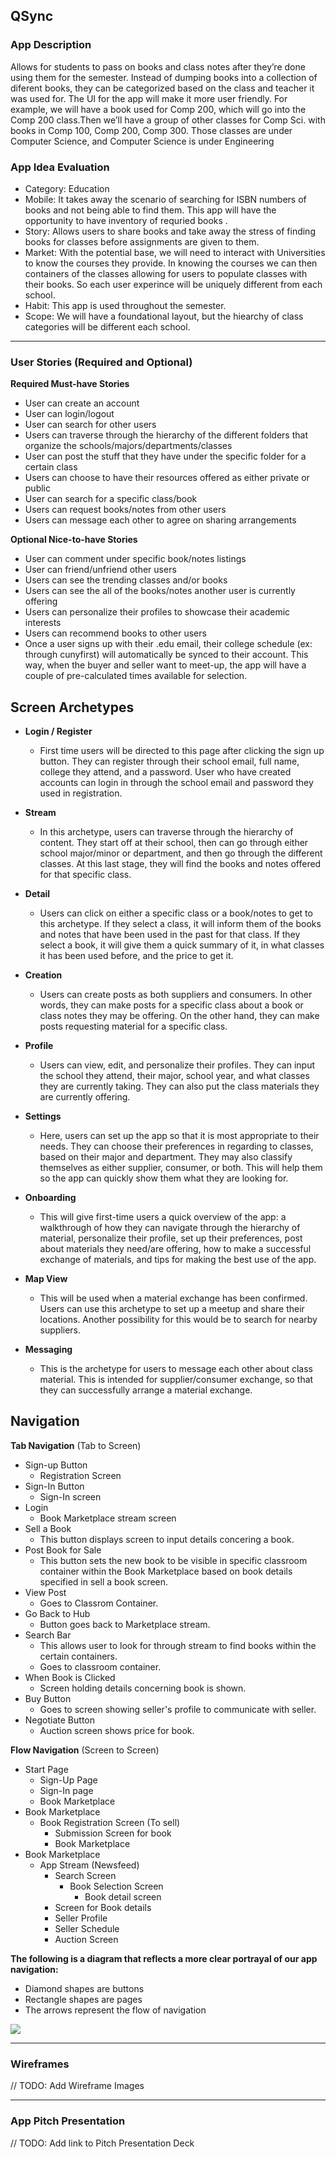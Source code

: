 ## QSync

### App Description
Allows for students to pass on books and class notes after they’re done using them for the semester. Instead of dumping books into a collection of diferent books, they can be categorized based on the class and teacher it was used for. The UI for the app will make it more user friendly. For example, we will have a book used for Comp 200, which will go into the Comp 200 class.Then we’ll have a group of other classes for Comp Sci. with books in Comp 100, Comp 200, Comp 300. Those classes are under Computer Science, and Computer Science is under Engineering

### App Idea Evaluation

- Category: Education
- Mobile: It takes away the scenario of searching for ISBN numbers of books and not being able to find them. This app will have the opportunity to have inventory of requried books .
- Story: Allows users to share books and take away the stress of finding books for classes before assignments are given to them.
- Market: With the potential base, we will need to interact with Universities to know the courses they provide. In knowing the courses we can then containers of the classes allowing for users to populate classes with their books. So each user experince will be uniquely different from each school.
- Habit: This app is used throughout the semester.
- Scope: We will have a foundational layout, but the hiearchy of class categories will be different each school.

---


### User Stories (Required and Optional)

**Required Must-have Stories**

 * User can create an account
 * User can login/logout
 * User can search for other users
 * Users can traverse through the hierarchy of the different folders that organize the schools/majors/departments/classes
 * User can post the stuff that they have under the specific folder for a certain class
 * Users can choose to have their resources offered as either private or public
 * User can search for a specific class/book
 * Users can request books/notes from other users
 * Users can message each other to agree on sharing arrangements

**Optional Nice-to-have Stories**

 * User can comment under specific book/notes listings
 * User can friend/unfriend other users
 * Users can see the trending classes and/or books
 * Users can see the all of the books/notes another user is currently offering
 * Users can personalize their profiles to showcase their academic interests
 * Users can recommend books to other users
 * Once a user signs up with their .edu email, their college schedule (ex: through cunyfirst) will automatically be synced to their account. This way, when the buyer and seller want to meet-up, the app will have a couple of pre-calculated times available for selection. 


## Screen Archetypes

* **Login / Register**
    * First time users will be directed to this page after clicking the sign up button. They can register through their school email, full name, college they attend, and a password. User who have created accounts can login in through the school email and password they used in registration.

* **Stream**
    * In this archetype, users can traverse through the hierarchy of content. They start off at their school, then can go through either school major/minor or department, and then go through the different classes. At this last stage, they will find the books and notes offered for that specific class.

* **Detail**
    * Users can click on either a specific class or a book/notes to get to this archetype. If they select a class, it will inform them of the books and notes that have been used in the past for that class. If they select a book, it will give them a quick summary of it, in what classes it has been used before, and the price to get it.

* **Creation**
    * Users can create posts as both suppliers and consumers. In other words, they can make posts for a specific class about a book or class notes they may be offering. On the other hand, they can make posts requesting material for a specific class.

* **Profile**
    * Users can view, edit, and personalize their profiles. They can input the school they attend, their major, school year, and what classes they are currently taking. They can also put the class materials they are currently offering.

* **Settings**
    * Here, users can set up the app so that it is most appropriate to their needs. They can choose their preferences in regarding to classes, based on their major and department. They may also classify themselves as either supplier, consumer, or both. This will help them so the app can quickly show them what they are looking for.

* **Onboarding**
    * This will give first-time users a quick overview of the app: a walkthrough of how they can navigate through the hierarchy of material, personalize their profile, set up their preferences, post about materials they need/are offering, how to make a successful exchange of materials, and tips for making the best use of the app.

* **Map View**
    * This will be used when a material exchange has been confirmed. Users can use this archetype to set up a meetup and share their locations. Another possibility for this would be to search for nearby suppliers.

* **Messaging**
    * This is the archetype for users to message each other about class material. This is intended for supplier/consumer exchange, so that they can successfully arrange a material exchange. 

## Navigation

**Tab Navigation** (Tab to Screen)

 * Sign-up Button
     * Registration Screen
 * Sign-In Button
     * Sign-In screen
 * Login
     * Book Marketplace stream screen
 * Sell a Book
     * This button displays screen to input details concering a book. 
 * Post Book for Sale 
     * This button sets the new book to be visible in specific classroom container within the Book Marketplace based on book details specified in sell a book screen.
 * View Post
     * Goes to Classrom Container.
 * Go Back to Hub
     * Button goes back to Marketplace stream. 
 * Search Bar
     * This allows user to look for through stream to find books within the certain containers.
     * Goes to classroom container.
* When Book is Clicked
    *  Screen holding details concerning book is shown.
* Buy Button
    * Goes to screen showing seller's profile to communicate with seller.
* Negotiate Button
    * Auction screen shows price for book.   

**Flow Navigation** (Screen to Screen)

 * Start Page
   * Sign-Up Page
   * Sign-In page
   * Book Marketplace
 * Book Marketplace
   * Book Registration Screen (To sell)
       * Submission Screen for book
       * Book Marketplace
 * Book Marketplace
   * App Stream (Newsfeed)
       * Search Screen
           * Book Selection Screen
               * Book detail screen
       * Screen for Book details
       * Seller Profile
       * Seller Schedule
       * Auction Screen

**The following is a diagram that reflects a more clear portrayal of our app navigation:**

 * Diamond shapes are buttons
 * Rectangle shapes are pages
 * The arrows represent the flow of navigation

![](https://i.imgur.com/0jmvtJQ.png)


---

### Wireframes
// TODO: Add Wireframe Images

---

### App Pitch Presentation
// TODO: Add link to Pitch Presentation Deck
